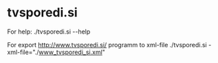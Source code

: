 # tvsporedi.si


For help:
./tvsporedi.si --help

For export http://www.tvsporedi.si/ programm to xml-file
./tvsporedi.si -xml-file="./www_tvsporedi_si.xml"

